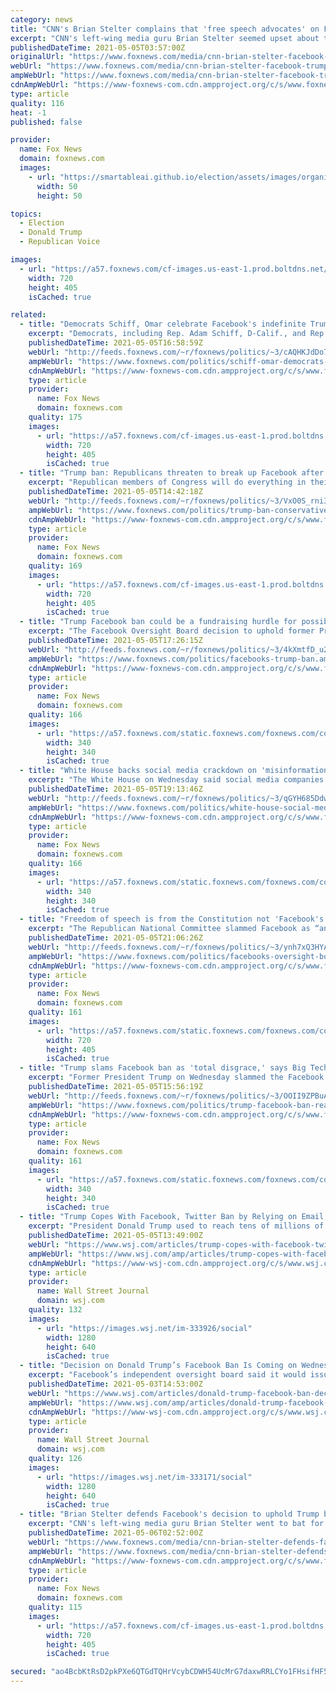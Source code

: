 ```yaml
---
category: news
title: "CNN's Brian Stelter complains that 'free speech advocates' on Facebook board may allow Trump back on platform"
excerpt: "CNN's left-wing media guru Brian Stelter seemed upset about the possibility that \"First Amendment absolutists\" at Facebook could allow former President Trump back on the platform."
publishedDateTime: 2021-05-05T03:57:00Z
originalUrl: "https://www.foxnews.com/media/cnn-brian-stelter-facebook-trump"
webUrl: "https://www.foxnews.com/media/cnn-brian-stelter-facebook-trump"
ampWebUrl: "https://www.foxnews.com/media/cnn-brian-stelter-facebook-trump.amp"
cdnAmpWebUrl: "https://www-foxnews-com.cdn.ampproject.org/c/s/www.foxnews.com/media/cnn-brian-stelter-facebook-trump.amp"
type: article
quality: 116
heat: -1
published: false

provider:
  name: Fox News
  domain: foxnews.com
  images:
    - url: "https://smartableai.github.io/election/assets/images/organizations/foxnews.com-50x50.jpg"
      width: 50
      height: 50

topics:
  - Election
  - Donald Trump
  - Republican Voice

images:
  - url: "https://a57.foxnews.com/cf-images.us-east-1.prod.boltdns.net/v1/static/694940094001/056d89b0-94f1-408a-9cca-871ac178d1e2/0a6019c7-1875-4ad1-b68e-8410b6e3d6ff/1280x720/match/720/405/image.jpg?ve=1&tl=1"
    width: 720
    height: 405
    isCached: true

related:
  - title: "Democrats Schiff, Omar celebrate Facebook's indefinite Trump ban"
    excerpt: "Democrats, including Rep. Adam Schiff, D-Calif., and Rep. Ilhan Omar, D-Minn., praised Facebook's indefinite ban of former President Trump."
    publishedDateTime: 2021-05-05T16:58:59Z
    webUrl: "http://feeds.foxnews.com/~r/foxnews/politics/~3/cAQHKJdDo78/schiff-omar-democrats-facebook-trump-ban"
    ampWebUrl: "https://www.foxnews.com/politics/schiff-omar-democrats-facebook-trump-ban.amp"
    cdnAmpWebUrl: "https://www-foxnews-com.cdn.ampproject.org/c/s/www.foxnews.com/politics/schiff-omar-democrats-facebook-trump-ban.amp"
    type: article
    provider:
      name: Fox News
      domain: foxnews.com
    quality: 175
    images:
      - url: "https://a57.foxnews.com/cf-images.us-east-1.prod.boltdns.net/v1/static/694940094001/7338d066-a169-425e-98b8-3f7f1df557ed/ff69bda7-feee-43c0-b834-08e1c3668882/1280x720/match/720/405/image.jpg?ve=1&tl=1"
        width: 720
        height: 405
        isCached: true
  - title: "Trump ban: Republicans threaten to break up Facebook after Oversight Board decision"
    excerpt: "Republican members of Congress will do everything in their power to break up Facebook, Trump's former chief of staff said."
    publishedDateTime: 2021-05-05T14:42:18Z
    webUrl: "http://feeds.foxnews.com/~r/foxnews/politics/~3/VxO0S_rni3k/trump-ban-conservatives-facebook-break-up-big-tech"
    ampWebUrl: "https://www.foxnews.com/politics/trump-ban-conservatives-facebook-break-up-big-tech.amp"
    cdnAmpWebUrl: "https://www-foxnews-com.cdn.ampproject.org/c/s/www.foxnews.com/politics/trump-ban-conservatives-facebook-break-up-big-tech.amp"
    type: article
    provider:
      name: Fox News
      domain: foxnews.com
    quality: 169
    images:
      - url: "https://a57.foxnews.com/cf-images.us-east-1.prod.boltdns.net/v1/static/694940094001/a69231ea-ddbb-4614-abbe-a9d2746fd492/57230d5d-ba9c-4fcc-8aca-a77d6ba9b456/1280x720/match/720/405/image.jpg?ve=1&tl=1"
        width: 720
        height: 405
        isCached: true
  - title: "Trump Facebook ban could be a fundraising hurdle for possible 2024 campaign, sources say"
    excerpt: "The Facebook Oversight Board decision to uphold former President Trump’s ban from the platform could be “devastating” to his digital marketing and fundraising efforts for 2024, a source with Trump’s Facebook strategy told Fox News Wednesday, while others close to the former president said his fundraising"
    publishedDateTime: 2021-05-05T17:26:15Z
    webUrl: "http://feeds.foxnews.com/~r/foxnews/politics/~3/4kXmtfD_u28/facebooks-trump-ban"
    ampWebUrl: "https://www.foxnews.com/politics/facebooks-trump-ban.amp"
    cdnAmpWebUrl: "https://www-foxnews-com.cdn.ampproject.org/c/s/www.foxnews.com/politics/facebooks-trump-ban.amp"
    type: article
    provider:
      name: Fox News
      domain: foxnews.com
    quality: 166
    images:
      - url: "https://a57.foxnews.com/static.foxnews.com/foxnews.com/content/uploads/2020/10/340/340/brooke-singman-headshot.jpg?ve=1&tl=1"
        width: 340
        height: 340
        isCached: true
  - title: "White House backs social media crackdown on 'misinformation' after Trump Facebook ruling"
    excerpt: "The White House on Wednesday said social media companies need to do more to protect the public from “disinformation” and “misinformation,” after Facebook’s Oversight Board upheld the company’s ban against former President Trump from using the platform."
    publishedDateTime: 2021-05-05T19:13:46Z
    webUrl: "http://feeds.foxnews.com/~r/foxnews/politics/~3/qGYH685DdwE/white-house-social-media-crackdown-misinformation-trump-facebook-ruling"
    ampWebUrl: "https://www.foxnews.com/politics/white-house-social-media-crackdown-misinformation-trump-facebook-ruling.amp"
    cdnAmpWebUrl: "https://www-foxnews-com.cdn.ampproject.org/c/s/www.foxnews.com/politics/white-house-social-media-crackdown-misinformation-trump-facebook-ruling.amp"
    type: article
    provider:
      name: Fox News
      domain: foxnews.com
    quality: 166
    images:
      - url: "https://a57.foxnews.com/static.foxnews.com/foxnews.com/content/uploads/2020/10/340/340/brooke-singman-headshot.jpg?ve=1&tl=1"
        width: 340
        height: 340
        isCached: true
  - title: "Freedom of speech is from the Constitution not 'Facebook's Oversight Board,' RNC says of Trump ban"
    excerpt: "The Republican National Committee slammed Facebook as “an extension of the left’s woke mob” after its oversight board upheld a ban on President Trump."
    publishedDateTime: 2021-05-05T21:06:26Z
    webUrl: "http://feeds.foxnews.com/~r/foxnews/politics/~3/ynh7xQ3HYAA/facebooks-oversight-board-rnc-trump-ban"
    ampWebUrl: "https://www.foxnews.com/politics/facebooks-oversight-board-rnc-trump-ban.amp"
    cdnAmpWebUrl: "https://www-foxnews-com.cdn.ampproject.org/c/s/www.foxnews.com/politics/facebooks-oversight-board-rnc-trump-ban.amp"
    type: article
    provider:
      name: Fox News
      domain: foxnews.com
    quality: 161
    images:
      - url: "https://a57.foxnews.com/static.foxnews.com/foxnews.com/content/uploads/2020/11/720/405/Ronna-Mcdaneil-GETTY.jpg?ve=1&tl=1"
        width: 720
        height: 405
        isCached: true
  - title: "Trump slams Facebook ban as 'total disgrace,' says Big Tech companies 'must pay a political price'"
    excerpt: "Former President Trump on Wednesday slammed the Facebook Oversight Board’s decision to uphold his ban from Facebook and Instagram as a “total disgrace,” saying Big Tech companies “must pay a political price.”"
    publishedDateTime: 2021-05-05T15:56:19Z
    webUrl: "http://feeds.foxnews.com/~r/foxnews/politics/~3/OOII9ZPBuAc/trump-facebook-ban-reaction-big-tech-companies-political-price"
    ampWebUrl: "https://www.foxnews.com/politics/trump-facebook-ban-reaction-big-tech-companies-political-price.amp"
    cdnAmpWebUrl: "https://www-foxnews-com.cdn.ampproject.org/c/s/www.foxnews.com/politics/trump-facebook-ban-reaction-big-tech-companies-political-price.amp"
    type: article
    provider:
      name: Fox News
      domain: foxnews.com
    quality: 161
    images:
      - url: "https://a57.foxnews.com/static.foxnews.com/foxnews.com/content/uploads/2020/10/340/340/brooke-singman-headshot.jpg?ve=1&tl=1"
        width: 340
        height: 340
        isCached: true
  - title: "Trump Copes With Facebook, Twitter Ban by Relying on Email, Media Interviews"
    excerpt: "President Donald Trump used to reach tens of millions of people with a tweet. Now, the former president, unable since January to tweet or post to YouTube or Facebook, has been relying on email blasts to make statements,"
    publishedDateTime: 2021-05-05T13:49:00Z
    webUrl: "https://www.wsj.com/articles/trump-copes-with-facebook-twitter-ban-by-relying-on-email-media-interviews-11620226189"
    ampWebUrl: "https://www.wsj.com/amp/articles/trump-copes-with-facebook-twitter-ban-by-relying-on-email-media-interviews-11620226189"
    cdnAmpWebUrl: "https://www-wsj-com.cdn.ampproject.org/c/s/www.wsj.com/amp/articles/trump-copes-with-facebook-twitter-ban-by-relying-on-email-media-interviews-11620226189"
    type: article
    provider:
      name: Wall Street Journal
      domain: wsj.com
    quality: 132
    images:
      - url: "https://images.wsj.net/im-333926/social"
        width: 1280
        height: 640
        isCached: true
  - title: "Decision on Donald Trump’s Facebook Ban Is Coming on Wednesday. Here’s How It Will Work."
    excerpt: "Facebook’s independent oversight board said it would issue a ruling Wednesday morning that could determine whether the former president can return to the company’s Facebook and Instagram platforms."
    publishedDateTime: 2021-05-03T14:53:00Z
    webUrl: "https://www.wsj.com/articles/donald-trump-facebook-ban-decision-11620056600"
    ampWebUrl: "https://www.wsj.com/amp/articles/donald-trump-facebook-ban-decision-11620056600"
    cdnAmpWebUrl: "https://www-wsj-com.cdn.ampproject.org/c/s/www.wsj.com/amp/articles/donald-trump-facebook-ban-decision-11620056600"
    type: article
    provider:
      name: Wall Street Journal
      domain: wsj.com
    quality: 126
    images:
      - url: "https://images.wsj.net/im-333171/social"
        width: 1280
        height: 640
        isCached: true
  - title: "Brian Stelter defends Facebook's decision to uphold Trump ban: His 'misconduct,' 'autocratic streak' caused it"
    excerpt: "CNN's left-wing media guru Brian Stelter went to bat for Facebook following the tech giant's decision to uphold its ban of former President Trump"
    publishedDateTime: 2021-05-06T02:52:00Z
    webUrl: "https://www.foxnews.com/media/cnn-brian-stelter-defends-facebook-trump-ban"
    ampWebUrl: "https://www.foxnews.com/media/cnn-brian-stelter-defends-facebook-trump-ban.amp"
    cdnAmpWebUrl: "https://www-foxnews-com.cdn.ampproject.org/c/s/www.foxnews.com/media/cnn-brian-stelter-defends-facebook-trump-ban.amp"
    type: article
    provider:
      name: Fox News
      domain: foxnews.com
    quality: 115
    images:
      - url: "https://a57.foxnews.com/cf-images.us-east-1.prod.boltdns.net/v1/static/694940094001/a69231ea-ddbb-4614-abbe-a9d2746fd492/57230d5d-ba9c-4fcc-8aca-a77d6ba9b456/1280x720/match/720/405/image.jpg?ve=1&tl=1"
        width: 720
        height: 405
        isCached: true

secured: "ao4BcbKtRsD2pkPXe6QTGdTQHrVcybCDWH54UcMrG7daxwRRLCYo1FHsifHF5ayCPkckilapVJ4rJiBDRLWIzcr7B85dns8xPTxHe8t3Hd2sdjRnPIMsXUSwYeyODgAPd5UQ/xNvJan33zOU+Ibv7Jw83b56yUslsyLtzrK8+f6tUCClByMs2PsKakmhm2pj1SdrzzGE0/bAaIzFLkMLUTZe6aEI6H0O0buh6a6pu0DFlaEBbE0sZY+sxMb61oyBAH93xgUUj4NasB6vlVt3Tqdia6yxev2I6mdJec1mQnO0/lZnQomR9r1jd73wXRIjjkeHX/g8ynLN9FMBCbbutf9A+MPVfyNbTzn+3tQadsE=;+UZDG2bU362ruohj3bbCTw=="
---
```


